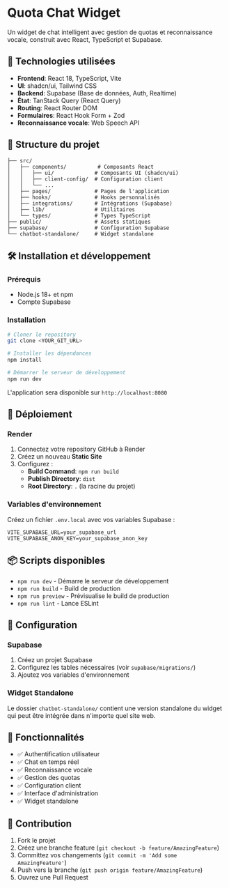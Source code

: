 # Quota Chat Widget

Un widget de chat intelligent avec gestion de quotas et reconnaissance vocale, construit avec React, TypeScript et Supabase.

## 🚀 Technologies utilisées

- **Frontend**: React 18, TypeScript, Vite
- **UI**: shadcn/ui, Tailwind CSS
- **Backend**: Supabase (Base de données, Auth, Realtime)
- **État**: TanStack Query (React Query)
- **Routing**: React Router DOM
- **Formulaires**: React Hook Form + Zod
- **Reconnaissance vocale**: Web Speech API

## 📁 Structure du projet

```
├── src/
│   ├── components/          # Composants React
│   │   ├── ui/             # Composants UI (shadcn/ui)
│   │   ├── client-config/  # Configuration client
│   │   └── ...
│   ├── pages/              # Pages de l'application
│   ├── hooks/              # Hooks personnalisés
│   ├── integrations/       # Intégrations (Supabase)
│   ├── lib/                # Utilitaires
│   └── types/              # Types TypeScript
├── public/                 # Assets statiques
├── supabase/               # Configuration Supabase
└── chatbot-standalone/     # Widget standalone
```

## 🛠️ Installation et développement

### Prérequis

- Node.js 18+ et npm
- Compte Supabase

### Installation

```bash
# Cloner le repository
git clone <YOUR_GIT_URL>

# Installer les dépendances
npm install

# Démarrer le serveur de développement
npm run dev
```

L'application sera disponible sur `http://localhost:8080`

## 🚀 Déploiement

### Render

1. Connectez votre repository GitHub à Render
2. Créez un nouveau **Static Site**
3. Configurez :
   - **Build Command**: `npm run build`
   - **Publish Directory**: `dist`
   - **Root Directory**: `.` (la racine du projet)

### Variables d'environnement

Créez un fichier `.env.local` avec vos variables Supabase :

```env
VITE_SUPABASE_URL=your_supabase_url
VITE_SUPABASE_ANON_KEY=your_supabase_anon_key
```

## 📦 Scripts disponibles

- `npm run dev` - Démarre le serveur de développement
- `npm run build` - Build de production
- `npm run preview` - Prévisualise le build de production
- `npm run lint` - Lance ESLint

## 🔧 Configuration

### Supabase

1. Créez un projet Supabase
2. Configurez les tables nécessaires (voir `supabase/migrations/`)
3. Ajoutez vos variables d'environnement

### Widget Standalone

Le dossier `chatbot-standalone/` contient une version standalone du widget qui peut être intégrée dans n'importe quel site web.

## 📝 Fonctionnalités

- ✅ Authentification utilisateur
- ✅ Chat en temps réel
- ✅ Reconnaissance vocale
- ✅ Gestion des quotas
- ✅ Configuration client
- ✅ Interface d'administration
- ✅ Widget standalone

## 🤝 Contribution

1. Fork le projet
2. Créez une branche feature (`git checkout -b feature/AmazingFeature`)
3. Committez vos changements (`git commit -m 'Add some AmazingFeature'`)
4. Push vers la branche (`git push origin feature/AmazingFeature`)
5. Ouvrez une Pull Request
